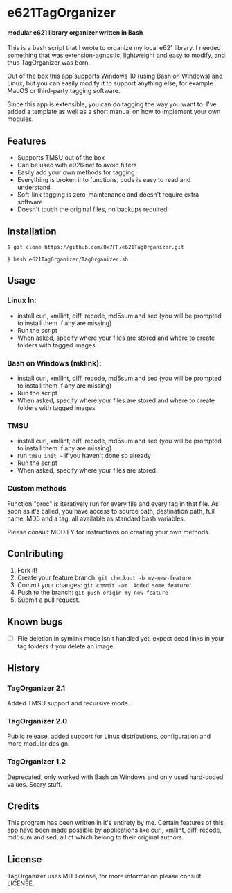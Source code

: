 # e621TagOrganizer
#### modular e621 library organizer written in Bash


This is a bash script that I wrote to organize my local e621 library. I needed something that was extension-agnostic, lightweight and easy to modify, and thus TagOrganizer was born.

Out of the box this app supports Windows 10 (using Bash on Windows) and Linux, but you can easily modify it to support anything else, for example MacOS or third-party tagging software.

Since this app is extensible, you can do tagging the way you want to. I've added a template as well as a short manual on how to implement your own modules.

## Features
* Supports TMSU out of the box
* Can be used with e926.net to avoid filters
* Easily add your own methods for tagging
* Everything is broken into functions, code is easy to read and understand.
* Soft-link tagging is zero-maintenance and doesn't require extra software
* Doesn't touch the original files, no backups required

## Installation

`$ git clone https://github.com/0x7FF/e621TagOrganizer.git`

`$ bash e621TagOrganizer/TagOrganizer.sh`

## Usage

### Linux ln:
* install curl, xmllint, diff, recode, md5sum and sed (you will be prompted to install them if any are missing)
* Run the script
* When asked, specify where your files are stored and where to create folders with tagged images

### Bash on Windows (mklink):
* install curl, xmllint, diff, recode, md5sum and sed (you will be prompted to install them if any are missing)
* Run the script
* When asked, specify where your files are stored and where to create folders with tagged images

### TMSU
* install curl, xmllint, diff, recode, md5sum and sed (you will be prompted to install them if any are missing)
* run `tmsu init ~` if you haven't done so already
* Run the script
* When asked, specify where your files are stored.

### Custom methods
Function "proc" is iteratively run for every file and every tag in that file. As soon as it's called, you have access to source path, destination path, full name, MD5 and a tag, all available as standard bash variables.

Please consult MODIFY for instructions on creating your own methods.

## Contributing

1. Fork it!
2. Create your feature branch: `git checkout -b my-new-feature`
3. Commit your changes: `git commit -am 'Added some feature'`
4. Push to the branch: `git push origin my-new-feature`
5. Submit a pull request.

## Known bugs

- [ ] File deletion in symlink mode isn't handled yet, expect dead links in your tag folders if you delete an image.

## History

### TagOrganizer 2.1
Added TMSU support and recursive mode.

### TagOrganizer 2.0
Public release, added support for Linux distributions, configuration and more modular design.

### TagOrganizer 1.2
Deprecated, only worked with Bash on Windows and only used hard-coded values. Scary stuff.

## Credits

This program has been written in it's entirety by me. Certain features of this app have been made possible by applications like curl, xmllint, diff, recode, md5sum and sed, all of which belong to their original authors.

## License

TagOrganizer uses MIT license, for more information please consult LICENSE.
